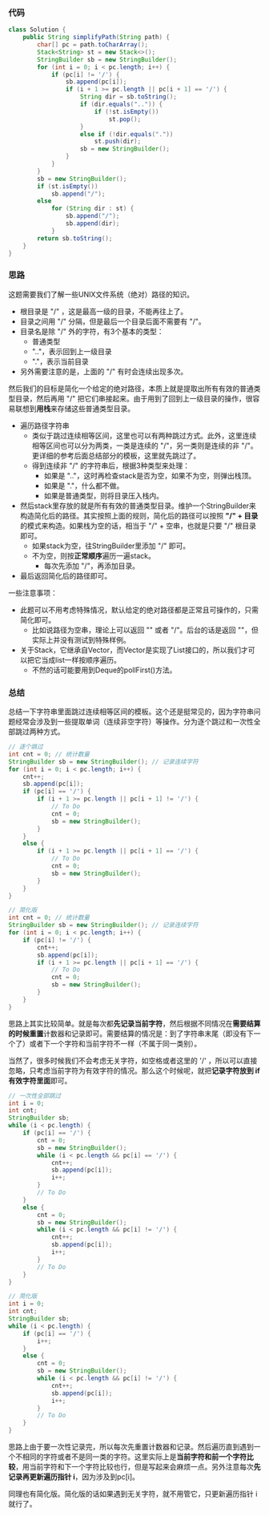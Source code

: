 ### 代码

``` java
class Solution {
    public String simplifyPath(String path) {
        char[] pc = path.toCharArray();
        Stack<String> st = new Stack<>();
        StringBuilder sb = new StringBuilder();
        for (int i = 0; i < pc.length; i++) {
            if (pc[i] != '/') {
                sb.append(pc[i]);
                if (i + 1 >= pc.length || pc[i + 1] == '/') {
                    String dir = sb.toString();
                    if (dir.equals("..")) {
                        if (!st.isEmpty())
                            st.pop();
                    }
                    else if (!dir.equals("."))
                        st.push(dir);
                    sb = new StringBuilder();
                }
            }
        }
        sb = new StringBuilder();
        if (st.isEmpty())
            sb.append("/");
        else
            for (String dir : st) {
                sb.append("/");
                sb.append(dir);
            }
        return sb.toString();
    }
}
```



### 思路

这题需要我们了解一些UNIX文件系统（绝对）路径的知识。

* 根目录是 "/" ，这是最高一级的目录，不能再往上了。
* 目录之间用 "/" 分隔，但是最后一个目录后面不需要有 "/"。
* 目录名是除 "/" 外的字符，有3个基本的类型：
  * 普通类型
  * ".."，表示回到上一级目录
  * "."，表示当前目录
* 另外需要注意的是，上面的 "/" 有时会连续出现多次。

然后我们的目标是简化一个给定的绝对路径，本质上就是提取出所有有效的普通类型目录，然后再用 "/" 把它们串接起来。由于用到了回到上一级目录的操作，很容易联想到**用栈**来存储这些普通类型目录。

* 遍历路径字符串
  * 类似于跳过连续相等区间，这里也可以有两种跳过方式。此外，这里连续相等区间也可以分为两类，一类是连续的 "/"，另一类则是连续的非 "/"。更详细的参考后面总结部分的模板，这里就先跳过了。
  * 得到连续非 "/" 的字符串后，根据3种类型来处理：
    * 如果是 ".."，这时再检查stack是否为空，如果不为空，则弹出栈顶。
    * 如果是 "."，什么都不做。
    * 如果是普通类型，则将目录压入栈内。
* 然后stack里存放的就是所有有效的普通类型目录。维护一个StringBuilder来构造简化后的路径。其实按照上面的规则，简化后的路径可以按照 **"/" + 目录** 的模式来构造。如果栈为空的话，相当于 "/" + 空串，也就是只要 "/" 根目录即可。
  * 如果stack为空，往StringBuilder里添加 "/" 即可。
  * 不为空，则按**正常顺序**遍历一遍stack。
    * 每次先添加 "/"，再添加目录。
* 最后返回简化后的路径即可。

一些注意事项：

* 此题可以不用考虑特殊情况，默认给定的绝对路径都是正常且可操作的，只需简化即可。
  * 比如说路径为空串，理论上可以返回 "" 或者 "/"。后台的话是返回 ""，但实际上并没有测试到特殊样例。
* 关于Stack，它继承自Vector，而Vector是实现了List接口的，所以我们才可以把它当成list一样按顺序遍历。
  * 不然的话可能要用到Deque的pollFirst()方法。



### 总结

总结一下字符串里面跳过连续相等区间的模板。这个还是挺常见的，因为字符串问题经常会涉及到一些提取单词（连续非空字符）等操作。分为逐个跳过和一次性全部跳过两种方式。

``` java
// 逐个跳过
int cnt = 0; // 统计数量
StringBuilder sb = new StringBuilder(); // 记录连续字符
for (int i = 0; i < pc.length; i++) {
    cnt++;
    sb.append(pc[i]);
    if (pc[i] == '/') {
        if (i + 1 >= pc.length || pc[i + 1] != '/') {
            // To Do
            cnt = 0;
            sb = new StringBuilder();
        }
    }
    else {
        if (i + 1 >= pc.length || pc[i + 1] == '/') {
            // To Do
            cnt = 0;
            sb = new StringBuilder();
        }
    }
}

// 简化版
int cnt = 0; // 统计数量
StringBuilder sb = new StringBuilder(); // 记录连续字符
for (int i = 0; i < pc.length; i++) {
    if (pc[i] != '/') {
        cnt++;
    	sb.append(pc[i]);
        if (i + 1 >= pc.length || pc[i + 1] == '/') {
            // To Do
            cnt = 0;
            sb = new StringBuilder();
        }
    }
}
```

思路上其实比较简单。就是每次都**先记录当前字符**，然后根据不同情况在**需要结算的时候重置**计数器和记录即可。需要结算的情况是：到了字符串末尾（即没有下一个了）或者下一个字符和当前字符不一样（不属于同一类别）。

当然了，很多时候我们不会考虑无关字符，如空格或者这里的 '/' ，所以可以直接忽略，只考虑当前字符为有效字符的情况。那么这个时候呢，就把**记录字符放到 if 有效字符里面**即可。

``` java
// 一次性全部跳过
int i = 0;
int cnt;
StringBuilder sb;
while (i < pc.length) {
    if (pc[i] == '/') {
        cnt = 0;
        sb = new StringBuilder();
        while (i < pc.length && pc[i] == '/') {
            cnt++;
            sb.append(pc[i]);
            i++;
        }
        // To Do
    }
    else {
        cnt = 0;
        sb = new StringBuilder();
        while (i < pc.length && pc[i] != '/') {
            cnt++;
            sb.append(pc[i]);
            i++;
        }
        // To Do
    }
}

// 简化版
int i = 0;
int cnt;
StringBuilder sb;
while (i < pc.length) {
    if (pc[i] == '/') {
        i++;
    }
    else {
        cnt = 0;
        sb = new StringBuilder();
        while (i < pc.length && pc[i] != '/') {
            cnt++;
            sb.append(pc[i]);
            i++;
        }
        // To Do
    }
}
```

思路上由于要一次性记录完，所以每次先重置计数器和记录。然后遍历直到遇到一个不相同的字符或者不是同一类的字符。这里实际上是**当前字符和前一个字符比较**，用当前字符和下一个字符比较也行，但是写起来会麻烦一点。另外注意每次**先记录再更新遍历指针 i**，因为涉及到pc[i]。

同理也有简化版。简化版的话如果遇到无关字符，就不用管它，只更新遍历指针 i 就行了。